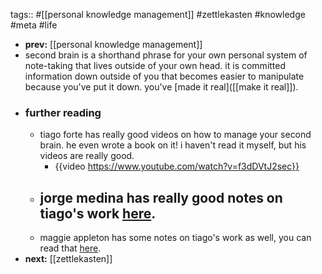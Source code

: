 tags:: #[[personal knowledge management]] #zettlekasten #knowledge #meta #life

- **prev:** [[personal knowledge management]]
- second brain is a shorthand phrase for your own personal system of note-taking that lives outside of your own head. it is committed information down outside of you that becomes easier to manipulate because you've put it down. you've [made it real]([[make it real]]).
- ### further reading
	- tiago forte has really good videos on how to manage your second brain. he even wrote a book on it! i haven't read it myself, but his videos are really good.
		- {{video https://www.youtube.com/watch?v=f3dDVtJ2sec}}
	- jorge medina has really good notes on tiago's work [here](https://newsletter.thejorgemedina.com/p/youre-not-lacking-creativity-youre).
		-
	- maggie appleton has some notes on tiago's work as well, you can read that [here](https://maggieappleton.com/basb).
- **next:** [[zettlekasten]]